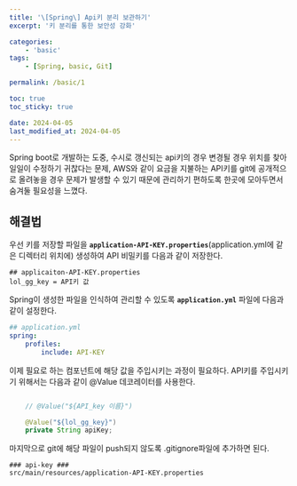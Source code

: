```yaml
---
title: '\[Spring\] Api키 분리 보관하기'
excerpt: '키 분리를 통한 보안성 강화'

categories:
    - 'basic'
tags:
    - [Spring, basic, Git]

permalink: /basic/1

toc: true
toc_sticky: true

date: 2024-04-05
last_modified_at: 2024-04-05
---
```


Spring boot로 개발하는 도중, 수시로 갱신되는 api키의 경우 변경될 경우 위치를 찾아 일일이 수정하기 귀찮다는 문제, AWS와 같이 요금을 지불하는 API키를 git에 공개적으로 올려놓을 경우 문제가 발생할 수 있기 때문에 관리하기 편하도록 한곳에 모아두면서 숨겨둘 필요성을 느꼈다.

## 해결법

우선 키를 저장할 파일을 **`application-API-KEY.properties`**(application.yml에 같은 디렉터리 위치에) 생성하여 API 비밀키를 다음과 같이 저장한다.

```properties
## applicaiton-API-KEY.properties
lol_gg_key = API키 값

```

Spring이 생성한 파일을 인식하여 관리할 수 있도록 **`application.yml`** 파일에 다음과 같이 설정한다.

```yml
## application.yml
spring:
    profiles:
        include: API-KEY
```

이제 필요로 하는 컴포넌트에 해당 값을 주입시키는 과정이 필요하다. API키를 주입시키기 위해서는 다음과 같이 @Value 데코레이터를 사용한다.

```java

    // @Value("${API_key 이름}")

    @Value("${lol_gg_key}")
    private String apiKey;

```

마지막으로 git에 해당 파일이 push되지 않도록 .gitignore파일에 추가하면 된다.

```properties
### api-key ###
src/main/resources/application-API-KEY.properties
```
